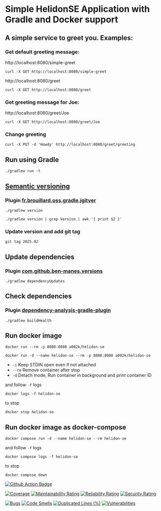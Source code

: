 # Simple HelidonSE Application with Gradle and Docker support

## A simple service to greet you. Examples:

### Get default greeting message:

http://localhost:8080/simple-greet

```shell
curl -X GET http://localhost:8080/simple-greet
```

http://localhost:8080/greet

```shell
curl -X GET http://localhost:8080/greet
```

### Get greeting message for Joe:

http://localhost:8080/greet/Joe

```shell
curl -X GET http://localhost:8080/greet/Joe
```

### Change greeting

```shell
curl -X PUT -d 'Howdy' http://localhost:8080/greet/greeting
```

## Run using Gradle

```shell
./gradlew run -t
```

## [Semantic versioning](https://zoltanaltfatter.com/2020/04/10/semantic-versioning-with-jgitver/)

### Plugin [fr.brouillard.oss.gradle.jgitver](https://github.com/jgitver/gradle-jgitver-plugin)

```shell
./gradlew version
```

```shell
./gradlew version | grep Version | awk '{ print $2 }'
```

### Update version and add git tag

```shell
git tag 2025.02
```

## Update dependencies

### Plugin [com.github.ben-manes.versions](https://github.com/ben-manes/gradle-versions-plugin)

```shell
./gradlew dependencyUpdates
```

## Check dependencies

### Plugin [dependency-analysis-gradle-plugin](https://github.com/autonomousapps/dependency-analysis-gradle-plugin)

```shell
./gradlew buildHealth
```

## Run docker image

```shell
docker run --rm -p 8080:8080 a002k/helidon-se
```

```shell
docker run -d --name helidon-se --rm -p 8080:8080 a002k/helidon-se
```

- ```-i``` Keep STDIN open even if not attached
- ```--rm``` Remove container after stop
- ```-d``` Detach mode, Run container in background and print container ID

and follow ```-f``` logs

```shell
docker logs -f helidon-se
```

to stop

```shell
docker stop helidon-se
```

## Run docker image as docker-compose

```shell
docker compose run -d --name helidon-se --rm helidon-se
```

and follow ```-f``` logs

```shell
docker compose logs -f helidon-se
```

to stop

```shell
docker compose down
```

[![Github Action Badge](https://github.com/ak-git/HelidonSE/actions/workflows/actions.yml/badge.svg)](https://github.com/ak-git/HelidonSE/actions/workflows/actions.yml/badge.svg)

[![Coverage](https://sonarcloud.io/api/project_badges/measure?project=ak-git_HelidonSE&metric=coverage)](https://sonarcloud.io/summary/new_code?id=ak-git_HelidonSE)
[![Maintainability Rating](https://sonarcloud.io/api/project_badges/measure?project=ak-git_HelidonSE&metric=sqale_rating)](https://sonarcloud.io/summary/new_code?id=ak-git_HelidonSE)
[![Reliability Rating](https://sonarcloud.io/api/project_badges/measure?project=ak-git_HelidonSE&metric=reliability_rating)](https://sonarcloud.io/summary/new_code?id=ak-git_HelidonSE)
[![Security Rating](https://sonarcloud.io/api/project_badges/measure?project=ak-git_HelidonSE&metric=security_rating)](https://sonarcloud.io/summary/new_code?id=ak-git_HelidonSE)

[![Bugs](https://sonarcloud.io/api/project_badges/measure?project=ak-git_HelidonSE&metric=bugs)](https://sonarcloud.io/summary/new_code?id=ak-git_HelidonSE)
[![Code Smells](https://sonarcloud.io/api/project_badges/measure?project=ak-git_HelidonSE&metric=code_smells)](https://sonarcloud.io/summary/new_code?id=ak-git_HelidonSE)
[![Duplicated Lines (%)](https://sonarcloud.io/api/project_badges/measure?project=ak-git_HelidonSE&metric=duplicated_lines_density)](https://sonarcloud.io/summary/new_code?id=ak-git_HelidonSE)
[![Vulnerabilities](https://sonarcloud.io/api/project_badges/measure?project=ak-git_HelidonSE&metric=vulnerabilities)](https://sonarcloud.io/summary/new_code?id=ak-git_HelidonSE)
